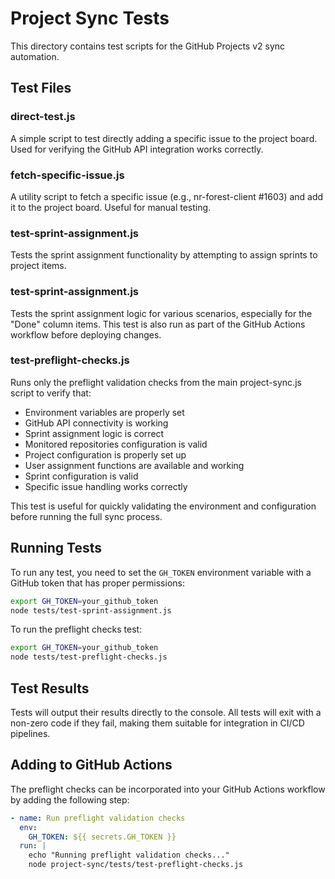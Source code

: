# Project Sync Tests

This directory contains test scripts for the GitHub Projects v2 sync automation.

## Test Files

### direct-test.js
A simple script to test directly adding a specific issue to the project board. Used for verifying the GitHub API integration works correctly.

### fetch-specific-issue.js
A utility script to fetch a specific issue (e.g., nr-forest-client #1603) and add it to the project board. Useful for manual testing.

### test-sprint-assignment.js
Tests the sprint assignment functionality by attempting to assign sprints to project items.

### test-sprint-assignment.js
Tests the sprint assignment logic for various scenarios, especially for the "Done" column items. This test is also run as part of the GitHub Actions workflow before deploying changes.

### test-preflight-checks.js
Runs only the preflight validation checks from the main project-sync.js script to verify that:
- Environment variables are properly set
- GitHub API connectivity is working
- Sprint assignment logic is correct
- Monitored repositories configuration is valid
- Project configuration is properly set up
- User assignment functions are available and working
- Sprint configuration is valid
- Specific issue handling works correctly

This test is useful for quickly validating the environment and configuration before running the full sync process.

## Running Tests

To run any test, you need to set the `GH_TOKEN` environment variable with a GitHub token that has proper permissions:

```bash
export GH_TOKEN=your_github_token
node tests/test-sprint-assignment.js
```

To run the preflight checks test:

```bash
export GH_TOKEN=your_github_token
node tests/test-preflight-checks.js
```

## Test Results

Tests will output their results directly to the console. All tests will exit with a non-zero code if they fail, making them suitable for integration in CI/CD pipelines.

## Adding to GitHub Actions

The preflight checks can be incorporated into your GitHub Actions workflow by adding the following step:

```yaml
- name: Run preflight validation checks
  env:
    GH_TOKEN: ${{ secrets.GH_TOKEN }}
  run: |
    echo "Running preflight validation checks..."
    node project-sync/tests/test-preflight-checks.js
```
